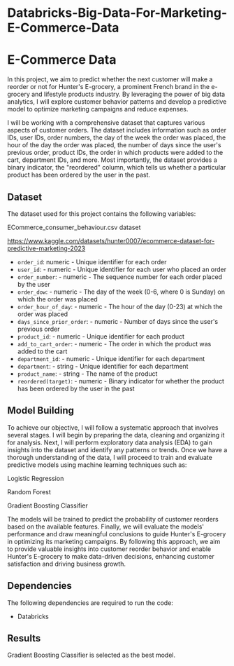 # Databricks-Big-Data-For-Marketing-E-Commerce-Data

# E-Commerce Data 

In this project, we aim to predict whether the next customer will make a reorder or not for Hunter's E-grocery, a prominent French brand in the e-grocery and lifestyle products industry. By leveraging the power of big data analytics, I will explore customer behavior patterns and develop a predictive model to optimize marketing campaigns and reduce expenses.

I will be working with a comprehensive dataset that captures various aspects of customer orders. The dataset includes information such as order IDs, user IDs, order numbers, the day of the week the order was placed, the hour of the day the order was placed, the number of days since the user's previous order, product IDs, the order in which products were added to the cart, department IDs, and more. Most importantly, the dataset provides a binary indicator, the "reordered" column, which tells us whether a particular product has been ordered by the user in the past.

## Dataset

The dataset used for this project contains the following variables:

ECommerce_consumer_behaviour.csv dataset

https://www.kaggle.com/datasets/hunter0007/ecommerce-dataset-for-predictive-marketing-2023

- `order_id`: numeric - Unique identifier for each order
- `user_id`: - numeric - Unique identifier for each user who placed an order
- `order_number`: - numeric - The sequence number for each order placed by the user
- `order_dow`: - numeric - The day of the week (0-6, where 0 is Sunday) on which the order was placed
- `order_hour_of_day`: - numeric - The hour of the day (0-23) at which the order was placed
- `days_since_prior_order`: - numeric - Number of days since the user's previous order
- `product_id`: - numeric - Unique identifier for each product
- `add_to_cart_order`: - numeric - The order in which the product was added to the cart
- `department_id`: - numeric - Unique identifier for each department
- `department`: - string - Unique identifier for each department
- `product_name`: - string - The name of the product
- `reordered(target)`: - numeric - Binary indicator for whether the product has been ordered by the user in the past

## Model Building

To achieve our objective, I will follow a systematic approach that involves several stages. I will begin by preparing the data, cleaning and organizing it for analysis. Next, I will perform exploratory data analysis (EDA) to gain insights into the dataset and identify any patterns or trends. Once we have a thorough understanding of the data, I will proceed to train and evaluate predictive models using machine learning techniques such as:

Logistic Regression

Random Forest

Gradient Boosting Classifier

The models will be trained to predict the probability of customer reorders based on the available features. Finally, we will evaluate the models' performance and draw meaningful conclusions to guide Hunter's E-grocery in optimizing its marketing campaigns.
By following this approach, we aim to provide valuable insights into customer reorder behavior and enable Hunter's E-grocery to make data-driven decisions, enhancing customer satisfaction and driving business growth.

## Dependencies

The following dependencies are required to run the code:

- Databricks

## Results 

Gradient Boosting Classifier is selected as the best model. 

